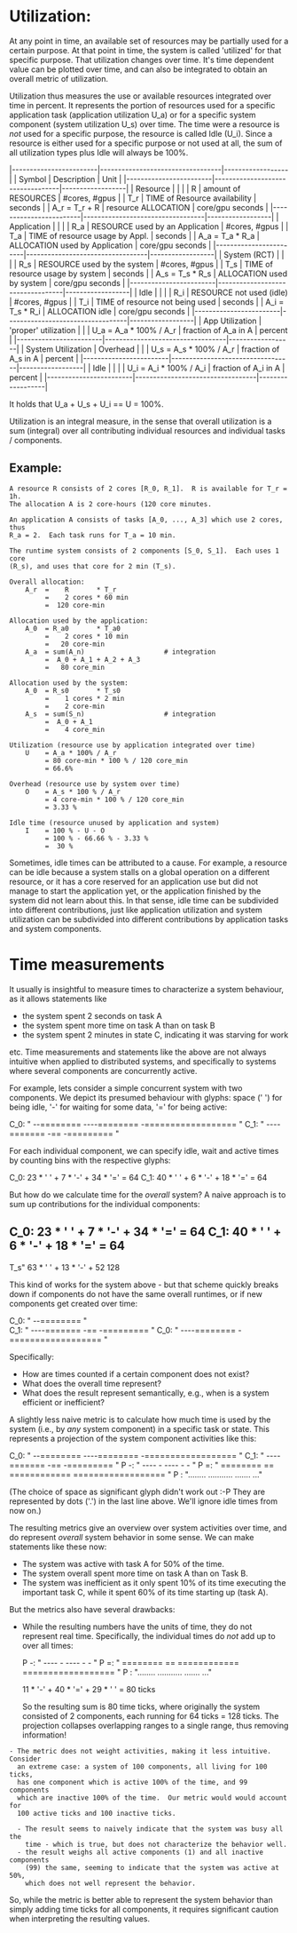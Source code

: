 
Utilization:
============

At any point in time, an available set of resources may be partially used for
a certain purpose.  At that point in time, the system is called 'utilized' for
that specific purpose.  That utilization changes over time.  It's time dependent
value can be plotted over time, and can also be integrated to obtain an overall
metric of utilization.

Utilization thus measures the use or available resources integrated over time in
percent.  It represents the portion of resources used for a specific application
task (application utilization U_a) or for a specific system component (system
utilization U_s) over time.  The time were a resource is *not* used for
a specific purpose, the resource is called Idle (U_i).  Since a resource is
either used for a specific purpose or not used at all, the sum of all
utilization types plus Idle will always be 100%.

|------------------------|----------------------------------|------------------|
| Symbol                 | Description                      | Unit             |
|------------------------|----------------------------------|------------------|
| Resource               |                                  |                  |
| R                      | amount of RESOURCES              | #cores, #gpus    |
| T_r                    | TIME of Resource availability    | seconds          |
| A_r = T_r + R          | resource ALLOCATION              | core/gpu seconds |
|------------------------|----------------------------------|------------------|
| Application            |                                  |                  |
| R_a                    | RESOURCE used by an Application  | #cores, #gpus    |
| T_a                    | TIME of resource usage by Appl.  | seconds          |
| A_a = T_a * R_a        | ALLOCATION used by Application   | core/gpu seconds |
|------------------------|----------------------------------|------------------|
| System (RCT)           |                                  |                  |
| R_s                    | RESOURCE used by the system      | #cores, #gpus    |
| T_s                    | TIME of resource usage by system | seconds          |
| A_s = T_s * R_s        | ALLOCATION used by system        | core/gpu seconds |
|------------------------|----------------------------------|------------------|
| Idle                   |                                  |                  |
| R_i                    | RESOURCE not used (idle)         | #cores, #gpus    |
| T_i                    | TIME of resource not being used  | seconds          |
| A_i = T_s * R_i        | ALLOCATION idle                  | core/gpu seconds |
|------------------------|----------------------------------|------------------|
| App Utilization        | 'proper' utilization             |                  |
| U_a = A_a * 100% / A_r | fraction of A_a in A             | percent          |
|------------------------|----------------------------------|------------------|
| System Utilization     | Overhead                         |                  |
| U_s = A_s * 100% / A_r | fraction of A_s in A             | percent          |
|------------------------|----------------------------------|------------------|
| Idle                   |                                  |                  |
| U_i = A_i * 100% / A_i | fraction of A_i in A             | percent          |
|------------------------|----------------------------------|------------------|


It holds that U_a + U_s + U_i == U = 100%.

Utilization is an integral measure, in the sense that overall utilization is
a sum (integral) over all contributing individual resources and individual
tasks / components.

Example:
--------

    A resource R consists of 2 cores [R_0, R_1].  R is available for T_r = 1h.
    The allocation A is 2 core-hours (120 core minutes.
    
    An application A consists of tasks [A_0, ..., A_3] which use 2 cores, thus
    R_a = 2.  Each task runs for T_a = 10 min.
    
    The runtime system consists of 2 components [S_0, S_1].  Each uses 1 core
    (R_s), and uses that core for 2 min (T_s).
    
    Overall allocation:
        A_r  =    R       * T_r
             =    2 cores * 60 min
             =  120 core-min
        
    Allocation used by the application:
        A_0  = R_a0       * T_a0
             =    2 cores * 10 min
             =   20 core-min
        A_a  = sum(A_n)                    # integration
             =  A_0 + A_1 + A_2 + A_3
             =   80 core_min
        
    Allocation used by the system:
        A_0  = R_s0       * T_s0
             =    1 cores * 2 min
             =    2 core-min
        A_s  = sum(S_n)                    # integration
             =  A_0 + A_1
             =    4 core_min
             
    Utilization (resource use by application integrated over time)
        U    = A_a * 100% / A_r
             = 80 core-min * 100 % / 120 core_min
             = 66.6%
             
    Overhead (resource use by system over time)
        O    = A_s * 100 % / A_r
             = 4 core-min * 100 % / 120 core_min
             = 3.33 %
             
    Idle time (resource unused by application and system)
        I    = 100 % - U - O
             = 100 % - 66.66 % - 3.33 %
             =  30 %
    
Sometimes, idle times can be attributed to a cause.  For example, a resource can
be idle because a system stalls on a global operation on a different resource,
or it has a core reserved for an application use but did not manage to start the
application yet, or the application finished by the system did not learn about
this.  In that sense, idle time can be subdivided into different contributions,
just like application utilization and system utilization can be subdivided into
different contributions by application tasks and system components.
        
    

Time measurements
=================

It usually is insightful to measure times to characterize a system behaviour, as
it allows statements like

  - the system spent 2 seconds on task A
  - the system spent more time on task A than on task B
  - the system spent 2 minutes in state C, indicating it was starving for work

etc.  Time measurements and statements like the above are not always intuitive
when applied to distributed systems, and specifically to systems where several
components are concurrently active.

For example, lets consider a simple concurrent system with two components.  We
depict its presumed behaviour with glyphs: space (' ') for being idle, '-' for
waiting for some data, '=' for being active:

  C_0: "        --========    ----========        -==================   "
  C_1: "      ----=======  -==      -=========                          "
  
For each individual component, we can specify idle, wait and active times by
counting bins with the respective glyphs:

  C_0:  23 * ' ' +  7 * '-' + 34 * '='  = 64
  C_1:  40 * ' ' +  6 * '-' + 18 * '='  = 64
  
But how do we calculate time for the *overall* system?  A naive approach is to
sum up contributions for the individual components:

  C_0:  23 * ' ' +  7 * '-' + 34 * '='  =  64
  C_1:  40 * ' ' +  6 * '-' + 18 * '='  =  64
  -------------------------------------------
  T_s"  63 * ' ' + 13 * '-' + 52          128
  
This kind of works for the system above - but that scheme quickly breaks down if
components do not have the same overall runtimes, or if new components get
created over time:
        
  C_0:      "   --========    "                                           
  C_1: "      ----=======  -==      -=========                          "
  C_0:                     "  ----========        -==================   "
  
Specifically:

   - How are times counted if a certain component does not exist?
   - What does the overall time represent?
   - What does the result represent semantically, e.g., when is a system
     efficient or inefficient?

A slightly less naive metric is to calculate how much time is used by the system
(i.e., by *any* system component) in a specific task or state.  This represents
a projection of the system component activities like this:

  C_0: "        --========    ----========        -==================   "
  C_1: "      ----=======  -==      -=========                          "
  P -: "      ----         -  ----  -             -                     "
  P =: "          ========  ==    ============     ==================   "
  P  : "........         ...........       .......                   ..."
  
(The choice of space as significant glyph didn't work out :-P  They are
represented by dots ('.') in the last line above.  We'll ignore idle times
from now on.)

The resulting metrics give an overview over system activities over time, and do
represent *overall* system behavior in some sense.  We can make statements like
these now:

   - The system was active with task A for 50% of the time.
   - The system overall spent more time on task A than on Task B.
   - The system was inefficient as it only spent 10% of its time executing the
     important task C, while it spent 60% of its time starting up (task A).
     
But the metrics also have several drawbacks:

   - While the resulting numbers have the units of time, they do not represent
     real time.  Specifically, the individual times do *not* add up to over all
     times:
     
      P -: "      ----         -  ----  -             -                     "
      P =: "          ========  ==    ============     ==================   "
      P  : "........         ...........       .......                   ..."
      
      11 * '-' + 40 * '=' + 29 * ' ' = 80 ticks
      
      So the resulting sum is 80 time ticks, where originally the system
      consisted of 2 components, each running for 64 ticks = 128 ticks.  The
      projection collapses overlapping ranges to a single range, thus removing
      information!
      
    - The metric does not weight activities, making it less intuitive.  Consider
      an extreme case: a system of 100 components, all living for 100 ticks,
      has one component which is active 100% of the time, and 99 components
      which are inactive 100% of the time.  Our metric would would account for
      100 active ticks and 100 inactive ticks.
      
      - The result seems to naively indicate that the system was busy all the
        time - which is true, but does not characterize the behavior well.
      - the result weighs all active components (1) and all inactive components
        (99) the same, seeming to indicate that the system was active at 50%,
        which does not well represent the behavior.
        
        
So, while the metric is better able to represent the system behavior than simply
adding time ticks for all components, it requires significant caution when
interpreting the resulting values.
      
      
  

